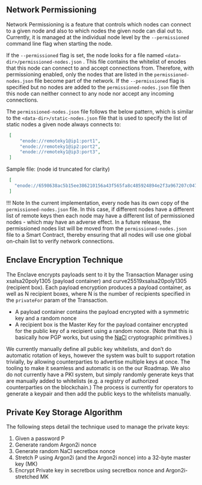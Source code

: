 ## **Network Permissioning**

Network Permissioning is a feature that controls which nodes can connect to a given node and also to which nodes the given node can dial out to. Currently, it is managed at the individual node level by the `--permissioned` command line flag when starting the node.

If the `--permissioned` flag is set, the node looks for a file named `<data-dir>/permissioned-nodes.json` . This file contains the whitelist of enodes that this node can connect to and accept connections from. Therefore, with permissioning enabled, only the nodes that are listed in the `permissioned-nodes.json` file become part of the network. If the `--permissioned` flag is specified but no nodes are added to the `permissioned-nodes.json` file then this node can neither connect to any node nor accept any incoming connections.

The `permissioned-nodes.json` file follows the below pattern, which is similar to the `<data-dir>/static-nodes.json` file that is used to specify the list of static nodes a given node always connects to:
   ``` json
    [ 
        "enode://remoteky1@ip1:port1",
        "enode://remoteky1@ip2:port2",
        "enode://remoteky1@ip3:port3", 
    ]
   ```
    
Sample file: (node id truncated for clarity)
   ``` json
    [ 
      "enode://6598638ac5b15ee386210156a43f565fa8c485924894e2f3a967207c047470@127.0.0.1:30300",
    ]
   ```

!!! Note
    In the current implementation, every node has its own copy of the `permissioned-nodes.json` file. In this case, if different nodes have a different list of remote keys then each node may have a different list of permissioned nodes - which may have an adverse effect. In a future release, the permissioned nodes list will be moved from the `permissioned-nodes.json` file to a Smart Contract, thereby ensuring that all nodes will use one global on-chain list to verify network connections. 

## **Enclave Encryption Technique**
The Enclave encrypts payloads sent to it by the Transaction Manager using xsalsa20poly1305 (payload container) and curve25519xsalsa20poly1305 (recipient box). Each payload encryption produces a payload container,  as well as N recipient boxes, where N is the number of recipients specified in the `privateFor` param of the Transaction. 

 * A payload container contains the payload encrypted with a symmetric key and a random nonce
 * A recipient box is the Master Key for the payload container encrypted for the public key of a recipient using a random nonce. (Note that this is basically how PGP works, but using the [NaCl](https://nacl.cr.yp.to/) cryptographic primitives.)

We currently manually define all public key whitelists, and don’t do automatic rotation of keys, however the system was built to support rotation trivially, by allowing counterparties to advertise multiple keys at once. The tooling to make it seamless and automatic is on the our Roadmap.
We also do not currently have a PKI system, but simply randomly generate keys that are manually added to whitelists (e.g. a registry of authorized counterparties on the blockchain.) The process is currently for operators to generate a keypair and then add the public keys to the whitelists manually.

## **Private Key Storage Algorithm**
The following steps detail the technique used to manage the private keys:

 1. Given a password P
 2. Generate random Argon2i  nonce
 3. Generate random NaCl secretbox  nonce
 4. Stretch P using Argon2i (and the Argon2i nonce) into a 32-byte master key (MK)
 5. Encrypt Private key in secretbox using secretbox nonce and Argon2i-stretched MK
